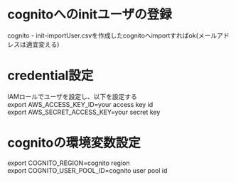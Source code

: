 # cognitoへのinitユーザの登録
cognito - init-importUser.csvを作成したcognitoへimportすればok(メールアドレスは適宜変える)

# credential設定
IAMロールでユーザを設定し、以下を設定する  
export AWS_ACCESS_KEY_ID=your access key id  
export AWS_SECRET_ACCESS_KEY=your secret key

# cognitoの環境変数設定
export COGNITO_REGION=cognito region  
export COGNITO_USER_POOL_ID=cognito user pool id
